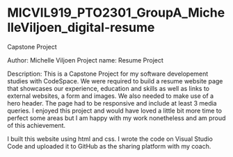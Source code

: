 # MICVIL919_PTO2301_GroupA_MichelleViljoen_digital-resume

Capstone Project

Author: Michelle Viljoen
Project name: Resume Project

Description:
This is a Capstone Project for my software developement studies with CodeSpace. We were required to build a resume website page that showcases our experience, education and skills as well as links to external websites, a form and images. We also needed to make use of a hero header. The page had to be responsive and include at least 3 media queries.
I enjoyed this project and would have loved a little bit more time to perfect some areas but I am happy with my work nonetheless and am proud of this achievement.

I built this website using html and css. I wrote the code on Visual Studio Code and uploaded it to GitHub as the sharing platform with my coach.
